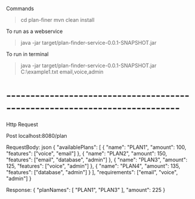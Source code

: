 Commands

> cd plan-finer
> mvn clean install 

To run as a webservice
> java -jar target/plan-finder-service-0.0.1-SNAPSHOT.jar

To run in terminal
> java -jar target/plan-finder-service-0.0.1-SNAPSHOT.jar C:\example1.txt email,voice,admin



# -------------------------------------------------------------------------- #

Http Request

Post
localhost:8080/plan

RequestBody: json
{
    "availablePlans": [
        {
            "name": "PLAN1",
            "amount": 100,
            "features": ["voice", "email"]
        },
        {
            "name": "PLAN2",
            "amount": 150,
            "features": ["email", "database", "admin"]
        },
        {
            "name": "PLAN3",
            "amount": 125,
            "features": ["voice", "admin"]
        },
        {
            "name": "PLAN4",
            "amount": 135,
            "features": ["database", "admin"]
        }
    ],
    "requirements": ["email", "voice", "admin"]
}

Response:
{
    "planNames": [
        "PLAN1",
        "PLAN3"
    ],
    "amount": 225
}
